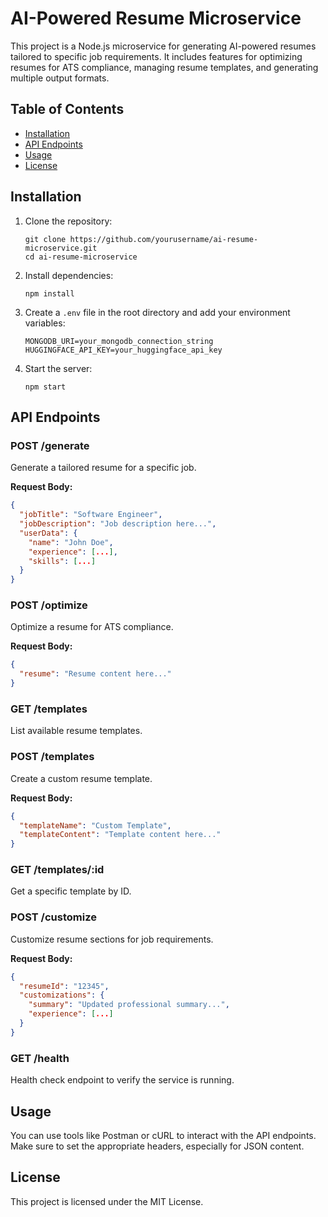 # AI-Powered Resume Microservice

This project is a Node.js microservice for generating AI-powered resumes tailored to specific job requirements. It includes features for optimizing resumes for ATS compliance, managing resume templates, and generating multiple output formats.

## Table of Contents

- [Installation](#installation)
- [API Endpoints](#api-endpoints)
- [Usage](#usage)
- [License](#license)

## Installation

1. Clone the repository:
   ```
   git clone https://github.com/yourusername/ai-resume-microservice.git
   cd ai-resume-microservice
   ```

2. Install dependencies:
   ```
   npm install
   ```

3. Create a `.env` file in the root directory and add your environment variables:
   ```
   MONGODB_URI=your_mongodb_connection_string
   HUGGINGFACE_API_KEY=your_huggingface_api_key
   ```

4. Start the server:
   ```
   npm start
   ```

## API Endpoints

### POST /generate
Generate a tailored resume for a specific job.

**Request Body:**
```json
{
  "jobTitle": "Software Engineer",
  "jobDescription": "Job description here...",
  "userData": {
    "name": "John Doe",
    "experience": [...],
    "skills": [...]
  }
}
```

### POST /optimize
Optimize a resume for ATS compliance.

**Request Body:**
```json
{
  "resume": "Resume content here..."
}
```

### GET /templates
List available resume templates.

### POST /templates
Create a custom resume template.

**Request Body:**
```json
{
  "templateName": "Custom Template",
  "templateContent": "Template content here..."
}
```

### GET /templates/:id
Get a specific template by ID.

### POST /customize
Customize resume sections for job requirements.

**Request Body:**
```json
{
  "resumeId": "12345",
  "customizations": {
    "summary": "Updated professional summary...",
    "experience": [...]
  }
}
```

### GET /health
Health check endpoint to verify the service is running.

## Usage

You can use tools like Postman or cURL to interact with the API endpoints. Make sure to set the appropriate headers, especially for JSON content.

## License

This project is licensed under the MIT License.